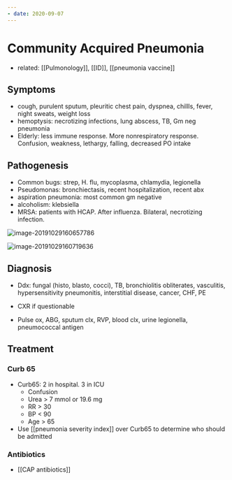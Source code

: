 ```yaml
---
- date: 2020-09-07
---
```


# Community Acquired Pneumonia

- related: [[Pulmonology]], [[ID]], [[pneumonia vaccine]]

## Symptoms

- cough, purulent sputum, pleuritic chest pain, dyspnea, chillls, fever, night sweats, weight loss
- hemoptysis: necrotizing infections, lung abscess, TB, Gm neg pneumonia
- Elderly: less immune response. More nonrespiratory response. Confusion, weakness, lethargy, falling, decreased PO intake

## Pathogenesis

- Common bugs: strep, H. flu, mycoplasma, chlamydia, legionella
- Pseudomonas: bronchiectasis, recent hospitalization, recent abx
- aspiration pneumonia: most common gm negative
- alcoholism: klebsiella
- MRSA: patients with HCAP. After influenza. Bilateral, necrotizing infection.

![image-20191029160657786](https://photos.thisispiggy.com/file/wikiFiles/image-20191029160657786.png)

![image-20191029160719636](https://photos.thisispiggy.com/file/wikiFiles/image-20191029160719636.png)

## Diagnosis

- Ddx: fungal (histo, blasto, cocci), TB, bronchiolitis obliterates, vasculitis, hypersensitivity pneumonitis, interstitial disease, cancer, CHF, PE

- CXR if questionable

- Pulse ox, ABG, sputum clx, RVP, blood clx, urine legionella, pneumococcal antigen

## Treatment

### Curb 65

- Curb65: 2 in hospital. 3 in ICU
	- Confusion
	- Urea > 7 mmol or 19.6 mg
	- RR > 30
	- BP < 90
	- Age > 65
- Use [[pneumonia severity index]] over Curb65 to determine who should be admitted

### Antibiotics

- [[CAP antibiotics]]

